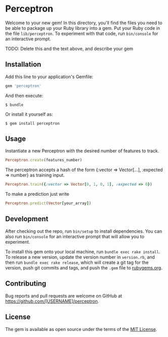 # Perceptron

Welcome to your new gem! In this directory, you'll find the files you need to be able to package up your Ruby library into a gem. Put your Ruby code in the file `lib/perceptron`. To experiment with that code, run `bin/console` for an interactive prompt.

TODO: Delete this and the text above, and describe your gem

## Installation

Add this line to your application's Gemfile:

```ruby
gem 'perceptron'
```

And then execute:

    $ bundle

Or install it yourself as:

    $ gem install perceptron

## Usage

Instantiate a new Perceptron with the desired number of features to track. 
```ruby 
Perceptron.create(features_number) 
  ```
The perceptron accepts a hash of the form {:vector => Vector[...], :expected => number} as training input.   
```ruby
Perceptron.train({:vector => Vector[0, 1, 0, 1], :expected => 0})
```
To make a prediction just write 
```ruby
Perceptron.predict(Vector[your_array])
```
## Development

After checking out the repo, run `bin/setup` to install dependencies. You can also run `bin/console` for an interactive prompt that will allow you to experiment.

To install this gem onto your local machine, run `bundle exec rake install`. To release a new version, update the version number in `version.rb`, and then run `bundle exec rake release`, which will create a git tag for the version, push git commits and tags, and push the `.gem` file to [rubygems.org](https://rubygems.org).

## Contributing

Bug reports and pull requests are welcome on GitHub at https://github.com/[USERNAME]/perceptron.

## License

The gem is available as open source under the terms of the [MIT License](http://opensource.org/licenses/MIT).
